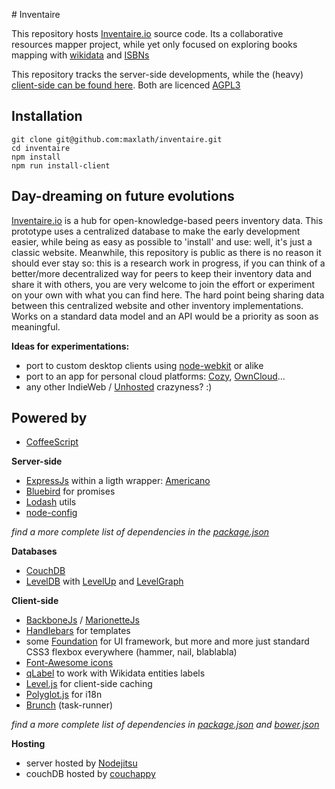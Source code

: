 # Inventaire

This repository hosts [Inventaire.io](https://inventaire.io) source code. Its a collaborative resources mapper project, while yet only focused on exploring books mapping with [wikidata](https://wikidata.org/) and [ISBNs](https://en.wikipedia.org/wiki/International_Standard_Book_Number)

This repository tracks the server-side developments, while the (heavy) [client-side can be found here](https://github.com/maxlath/inventaire-client).
Both are licenced [AGPL3](http://www.gnu.org/licenses/agpl-3.0.html)


## Installation

```
git clone git@github.com:maxlath/inventaire.git
cd inventaire
npm install
npm run install-client
```

## Day-dreaming on future evolutions

[Inventaire.io](https://inventaire.io) is a hub for open-knowledge-based peers inventory data. This prototype uses a centralized database to make the early development easier, while being as easy as possible to 'install' and use: well, it's just a classic website. Meanwhile, this repository is public as there is no reason it should ever stay so: this is a research work in progress, if you can think of a better/more decentralized way for peers to keep their inventory data and share it with others, you are very welcome to join the effort or experiment on your own with what you can find here. The hard point being sharing data between this centralized website and other inventory implementations. Works on a standard data model and an API would be a priority as soon as meaningful.

**Ideas for experimentations:**

- port to custom desktop clients using [node-webkit](https://github.com/rogerwang/node-webkit) or alike
- port to an app for personal cloud platforms: [Cozy](http://cozy.io), [OwnCloud](http://owncloud.org/)...
- any other IndieWeb / [Unhosted](https://unhosted.org/) crazyness? :)

## Powered by

- [CoffeeScript](http://coffeescript.org/)

**Server-side**
- [ExpressJs](http://expressjs.com/) within a ligth wrapper: [Americano](https://github.com/cozy/americano)
- [Bluebird](https://github.com/petkaantonov/bluebird) for promises
- [Lodash](http://lodash.com/) utils
- [node-config](https://github.com/lorenwest/node-config)


*find a more complete list of dependencies in the [package.json](https://github.com/maxlath/inventaire/blob/dev/package.json)*

**Databases**
- [CouchDB](http://couchdb.apache.org/)
- [LevelDB](http://leveldb.org/) with [LevelUp](https://github.com/rvagg/node-levelup) and [LevelGraph](https://github.com/mcollina/levelgraph)

**Client-side**
- [BackboneJs](http://backbonejs.org/) / [MarionetteJs](http://marionettejs.com/)
- [Handlebars](http://handlebarsjs.com/) for templates
- some [Foundation](http://foundation.zurb.com/) for UI framework, but more and more just standard CSS3 flexbox everywhere (hammer, nail, blablabla)
- [Font-Awesome icons](http://fortawesome.github.io/Font-Awesome/icons/)
- [qLabel](https://github.com/googleknowledge/qlabel/) to work with Wikidata entities labels
- [Level.js](https://github.com/maxogden/level.js) for client-side caching
- [Polyglot.js](http://airbnb.github.io/polyglot.js/) for i18n
- [Brunch](http://brunch.io/) (task-runner)

*find a more complete list of dependencies in [package.json](https://github.com/maxlath/inventaire-client/blob/dev/package.json) and [bower.json](https://github.com/maxlath/inventaire-client/blob/dev/bower.json)*

**Hosting**
- server hosted by [Nodejitsu](http://opensource.nodejitsu.com/)
- couchDB hosted by [couchappy](http://couchappy.com/)
